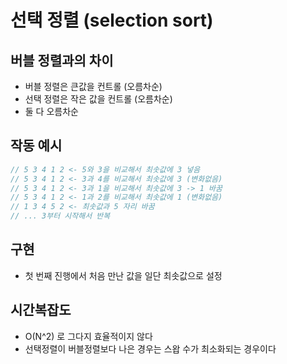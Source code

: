 # 선택 정렬 (selection sort)

## 버블 정렬과의 차이

- 버블 정렬은 큰값을 컨트롤 (오름차순)
- 선택 정렬은 작은 값을 컨트롤 (오름차순)
- 둘 다 오름차순

## 작동 예시

```js
// 5 3 4 1 2 <- 5와 3을 비교해서 최솟값에 3 넣음
// 5 3 4 1 2 <- 3과 4를 비교해서 최솟값에 3 (변화없음)
// 5 3 4 1 2 <- 3과 1을 비교해서 최솟값에 3 -> 1 바꿈
// 5 3 4 1 2 <- 1과 2를 비교해서 최솟값에 1 (변화없음)
// 1 3 4 5 2 <- 최솟값과 5 자리 바꿈
// ... 3부터 시작해서 반복
```

## 구현

- 첫 번째 진행에서 처음 만난 값을 일단 최솟값으로 설정

## 시간복잡도

- O(N^2) 로 그다지 효율적이지 않다
- 선택정렬이 버블정렬보다 나은 경우는 스왑 수가 최소화되는 경우이다
